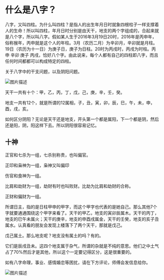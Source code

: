 # 什么是八字？

八字，又叫四柱。为什么叫四柱？是指人的出生年月日时就象四根柱子一样支撑着人的生命！所以叫四柱，年月日时分别是由天干，地支的两个字组成的，合起来就是八个字，所以叫八字。假如某人生于2016年3月19日20时，2016年是丙申年，俗称猴年，丙申就是这个人的年柱。3月（农历二月）为辛卯月，辛卯就是月柱。19日（农历为十一日）为庚子日，庚子为日柱。20时为丙戌时，丙戌为时柱。丙申 辛卯 庚子 丙戌，恰好八个字。由此说来，每个人都有自己的四柱即八字，而且任何时间都都可以构成特定的四柱。

关于八字中的干支问题，以及阴阳问题。

 ![图片描述](/static/images/timg29.jpg) 


天干一共有十个：甲，乙，丙，丁，戊，己，庚，辛，壬，癸。

地支一共有12个，就是所谓的12属相，子，丑，寅，卯，辰，巳，午，未，申，酉，戌，亥。

如何区分阴阳？无论是天干还是地支，开头第一个都是属阳，下一个都是阴，然后还是阳，阴，阳这样下去。所以阴阳很容易记忆。

## 十神

正官和七杀为一组，七杀别称贵，也叫偏官。

正印和枭神为一组，枭神又叫偏印

伤官和食神为一组。

比肩和劫财为一组，劫财有时也叫败财。比劫为比肩和劫财的合称。

正财和偏财为一组。

所谓日主，指的是日柱甲申的甲字，而这个甲字也代表的是她自己。那么其他7个字就要通通围绕这个甲字来看了。天干的甲乙，地支的寅卯辰属木。天干的丙丁，地支的巳午未属火；天干的庚辛，地支的申酉戌属金，天干的壬癸，地支的亥子丑属水。认真看的朋友会发现上楼落下了两个天干，那就是戊己。

戊己属土。那么地支呢？地支没有属土的吗？有的。

它们是辰戌丑未。这四个地支属于杂气，所谓的杂就是不纯的意思。他们之中土气占了70%然后才是其他，所以这个一定要记得区分，这是很重要的。

如有八字命理，事业、感情婚恋等困扰，请在下方评论，师傅会发信息给你。

 ![图片描述](/static/images/yix.jpg) 


